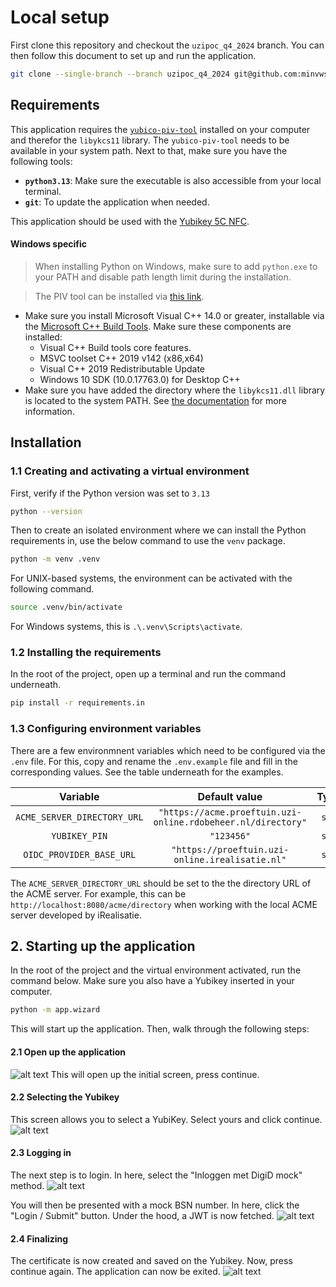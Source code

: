 # Local setup
First clone this repository and checkout the `uzipoc_q4_2024` branch. You can then follow this document to set up and run the application.

```bash
git clone --single-branch --branch uzipoc_q4_2024 git@github.com:minvws/nl-uzipoc-yubisign.git
```


## Requirements

This application requires the [`yubico-piv-tool`](https://developers.yubico.com/yubico-piv-tool/) installed on your computer and therefor the `libykcs11` library. The `yubico-piv-tool` needs to be available in your system path. Next to that, make sure you have the following tools:

- **`python3.13`**: Make sure the executable is also accessible from your local terminal.
- **`git`**: To update the application when needed.

This application should be used with the [Yubikey 5C NFC]( https://www.yubico.com/nl/product/yubikey-5-series/yubikey-5c-nfc/).



#### Windows specific
> When installing Python on Windows, make sure to add `python.exe` to your PATH and disable path length limit during the installation.

> The PIV tool can be installed via [this link](https://developers.yubico.com/yubico-piv-tool/Releases/).

- Make sure you install Microsoft Visual C++ 14.0 or greater, installable via the [Microsoft C++ Build Tools](https://visualstudio.microsoft.com/visual-cpp-build-tools/). Make sure these components are installed:
  - Visual C++ Build tools core features.
  - MSVC toolset C++ 2019 v142 (x86,x64)
  - Visual C++ 2019 Redistributable Update
  - Windows 10 SDK (10.0.17763.0) for Desktop C++
- Make sure you have added the directory where the `libykcs11.dll` library is located to the system PATH. See [the documentation](https://developers.yubico.com/yubico-piv-tool/YKCS11/) for more information.




## Installation

### 1.1 Creating and activating a virtual environment

First, verify if the Python version was set to `3.13`

```bash
python --version
```
Then to create an isolated environment where we can install the Python requirements in, use the below command to use the `venv` package.

```bash
python -m venv .venv
```

For UNIX-based systems, the environment can be activated with the following command.

```bash
source .venv/bin/activate
```

For Windows systems, this is `.\.venv\Scripts\activate`.

### 1.2 Installing the requirements

In the root of the project, open up a terminal and run the command underneath.

```bash
pip install -r requirements.in
```

### 1.3 Configuring environment variables

There are a few environmnent variables which need to be configured via the `.env` file. For this, copy and rename the `.env.example` file and fill in the corresponding values. See the table underneath for the examples.

|          Variable           |                         Default value                          | Type  |
| :-------------------------: | :------------------------------------------------------------: | :---: |
| `ACME_SERVER_DIRECTORY_URL` | `"https://acme.proeftuin.uzi-online.rdobeheer.nl/directory"` | `str` |
|        `YUBIKEY_PIN`        |                           `"123456"`                           | `str` |
|  `OIDC_PROVIDER_BASE_URL`   |        `"https://proeftuin.uzi-online.irealisatie.nl"`         | `str` |

The `ACME_SERVER_DIRECTORY_URL` should be set to the the directory URL of the ACME server. For example, this can be `http://localhost:8080/acme/directory` when working with the local ACME server developed by iRealisatie.

## 2. Starting up the application

In the root of the project and the virtual environment activated, run the command below. Make sure you also have a Yubikey inserted in your computer.

```bash
python -m app.wizard
```

This will start up the application. Then, walk through the following steps:

#### 2.1 Open up the application

![alt text](image.png)
This will open up the initial screen, press continue.

#### 2.2 Selecting the Yubikey

This screen allows you to select a YubiKey. Select yours and click continue.
![alt text](image-1.png)

#### 2.3 Logging in

The next step is to login. In here, select the "Inloggen met DigiD mock" method.
![alt text](image-4.png)

You will then be presented with a mock BSN number. In here, click the "Login / Submit" button. Under the hood, a JWT is now fetched.
![alt text](image-5.png)

#### 2.4 Finalizing

The certificate is now created and saved on the Yubikey. Now, press continue again. The application can now be exited.
![alt text](image-6.png)
